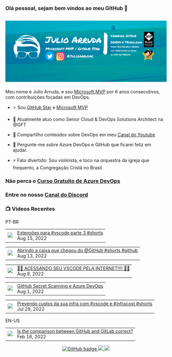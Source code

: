 ### Olá pessoal, sejam bem vindos ao meu GitHub 👋

## [![Julio Arruda Header](https://raw.githubusercontent.com/julioarruda/julioarruda/master/fundo%20github.png)](https://youtube.com/user/julioarrudac)
Meu nome é Julio Arruda, e sou [Microsoft MVP](https://mvp.microsoft.com/pt-br/PublicProfile/5002557?fullName=Julio%20%20Arruda) por 6 anos consecutivos, com contribuições focadas em DevOps.


- ⭐ Sou [GitHub Star](https://stars.github.com/profiles/julioarruda) e [Microsoft MVP](https://mvp.microsoft.com/pt-br/PublicProfile/5002557?fullName=Julio%20%20Arruda)

- 🔭 Atualmente atuo como Senior Cloud & DevOps Solutions Architect na @GFT

- 👯 Compartilho conteúdos sobre DevOps em meu [Canal do Youtube](https://youtube.com/user/julioarrudac)

- 💬 Pergunte-me sobre Azure DevOps e GitHub que ficarei feliz em ajudar.

- ⚡ Fato divertido: Sou violinista, e toco na orquestra da igreja que frequento, a Congregação Cristã no Brasil.





### Não perca o [Curso Gratuito de Azure DevOps](https://github.com/julioarruda/Curso-Azure-DevOps)

### Entre no nosso [Canal do Discord](https://discord.gg/HAr9WFYkpB)


### 📺 Vídeos Recentes

PT-BR

<!-- YOUTUBE:START --><table><tr><td><a href="https://www.youtube.com/watch?v=-kLIiiQA1gc"><img width="140px" src="https://i.ytimg.com/vi/-kLIiiQA1gc/mqdefault.jpg"></a></td>
<td><a href="https://www.youtube.com/watch?v=-kLIiiQA1gc">Extensões para #vscode parte 3 #shorts</a><br/>Aug 15, 2022</td></tr></table>
<table><tr><td><a href="https://www.youtube.com/watch?v=0WYZIqXtTdc"><img width="140px" src="https://i.ytimg.com/vi/0WYZIqXtTdc/mqdefault.jpg"></a></td>
<td><a href="https://www.youtube.com/watch?v=0WYZIqXtTdc">Abrindo a caixa que chegou do @GitHub  #shorts #github</a><br/>Aug 13, 2022</td></tr></table>
<table><tr><td><a href="https://www.youtube.com/watch?v=NwHzzrYkAnM"><img width="140px" src="https://i.ytimg.com/vi/NwHzzrYkAnM/mqdefault.jpg"></a></td>
<td><a href="https://www.youtube.com/watch?v=NwHzzrYkAnM">🤯​🤯​ ACESSANDO SEU VSCODE PELA INTERNET!!!! 🤯​🤯​</a><br/>Aug 9, 2022</td></tr></table>
<table><tr><td><a href="https://www.youtube.com/watch?v=X2-PB59EVes"><img width="140px" src="https://i.ytimg.com/vi/X2-PB59EVes/mqdefault.jpg"></a></td>
<td><a href="https://www.youtube.com/watch?v=X2-PB59EVes">GitHub Secret Scanning e Azure DevOps</a><br/>Aug 1, 2022</td></tr></table>
<table><tr><td><a href="https://www.youtube.com/watch?v=yaw6m2Apy74"><img width="140px" src="https://i.ytimg.com/vi/yaw6m2Apy74/mqdefault.jpg"></a></td>
<td><a href="https://www.youtube.com/watch?v=yaw6m2Apy74">Prevendo custos da sua infra com #vscode e #infracost #shorts</a><br/>Jul 29, 2022</td></tr></table>
<!-- YOUTUBE:END -->

EN-US
<!-- YOUTUBEEN:START --><table><tr><td><a href="https://www.youtube.com/watch?v=wHo1ftsyzNE"><img width="140px" src="https://i.ytimg.com/vi/wHo1ftsyzNE/mqdefault.jpg"></a></td>
<td><a href="https://www.youtube.com/watch?v=wHo1ftsyzNE">Is the comparison between GitHub and GitLab correct?</a><br/>Feb 16, 2022</td></tr></table>
<!-- YOUTUBEEN:END -->



<p align="center">
  <a href="https://github.com/julioarruda?tab=followers">
    <img src="https://img.shields.io/github/followers/julioarruda?label=Followers&logo=GitHub&style=for-the-badge" alt="GitHub badge" />
  </a>
  <a href="http://twitter.com/julioarrudac">
    <img src="https://img.shields.io/twitter/follow/julioarrudac?label=Twitter&logo=twitter&style=for-the-badge" />
  </a>
  <a href="http://youtube.com/c/julioarruda?sub_confirmation=1">
    <img src="https://img.shields.io/youtube/views/4BYlkYtHNus?label=YouTube&logo=YouTube&style=for-the-badge" />
  </a>
</p>

<!--
**julioarruda/julioarruda** is a ✨ _special_ ✨ repository because its `README.md` (this file) appears on your GitHub profile.

Here are some ideas to get you started:

- 🔭 I’m currently working on ...
- 🌱 I’m currently learning ...
- 👯 I’m looking to collaborate on ...
- 🤔 I’m looking for help with ...
- 💬 Ask me about ...
- 📫 How to reach me: ...
- 😄 Pronouns: ...
- ⚡ Fun fact: ...
-->

